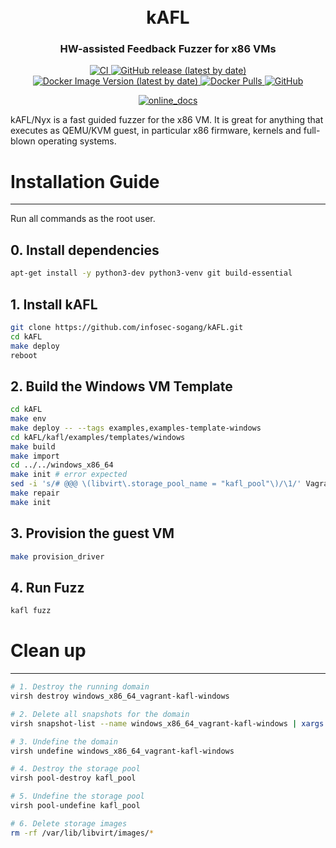 <h1 align="center">
  <br>kAFL</br>
</h1>

<h3 align="center">
HW-assisted Feedback Fuzzer for x86 VMs
</h3>

<p align="center">
  <a href="https://github.com/IntelLabs/kAFL/actions/workflows/CI.yml">
    <img src="https://github.com/IntelLabs/kAFL/actions/workflows/CI.yml/badge.svg" alt="CI">
  </a>
  <a href="https://github.com/IntelLabs/kAFL/releases">
    <img alt="GitHub release (latest by date)" src="https://img.shields.io/github/v/release/IntelLabs/kAFL">
  </a>
  <a href="https://hub.docker.com/r/intellabs/kafl">
    <img alt="Docker Image Version (latest by date)" src="https://img.shields.io/docker/v/intellabs/kafl?label=Docker%20Image">
  </a>
  <a href="https://hub.docker.com/r/intellabs/kafl">
    <img alt="Docker Pulls" src="https://img.shields.io/docker/pulls/intellabs/kafl">
  </a>
  <a href="https://github.com/IntelLabs/kAFL/blob/master/LICENSE.md">
    <img alt="GitHub" src="https://img.shields.io/github/license/IntelLabs/kafl">
  </a>
</p>
<p align="center">
  <a href="https://IntelLabs.github.io/kAFL/">
    <img src="https://img.shields.io/badge/Online-Documentation-green?style=for-the-badge&logo=gitbook" alt="online_docs"/>
  </a>
</p>
kAFL/Nyx is a fast guided fuzzer for the x86 VM. It is great for anything that
executes as QEMU/KVM guest, in particular x86 firmware, kernels and full-blown
operating systems.

# Installation Guide

------

Run all commands as the root user.



## 0. Install dependencies

```BASH
apt-get install -y python3-dev python3-venv git build-essential
```

## 1. Install kAFL 

```BASH
git clone https://github.com/infosec-sogang/kAFL.git
cd kAFL
make deploy
reboot
```

## 2.  Build the Windows VM Template

```bash
cd kAFL
make env
make deploy -- --tags examples,examples-template-windows
cd kAFL/kafl/examples/templates/windows
make build
make import
cd ../../windows_x86_64
make init # error expected
sed -i 's/# @@@ \(libvirt\.storage_pool_name = "kafl_pool"\)/\1/' Vagrantfile
make repair
make init
```

## 3. Provision the guest VM

```BASH
make provision_driver
```

## 4. Run Fuzz

```bash
kafl fuzz
```





# Clean up

------

```bash
# 1. Destroy the running domain
virsh destroy windows_x86_64_vagrant-kafl-windows

# 2. Delete all snapshots for the domain
virsh snapshot-list --name windows_x86_64_vagrant-kafl-windows | xargs -I {} virsh snapshot-delete windows_x86_64_vagrant-kafl-windows --snapshotname {}

# 3. Undefine the domain
virsh undefine windows_x86_64_vagrant-kafl-windows

# 4. Destroy the storage pool
virsh pool-destroy kafl_pool

# 5. Undefine the storage pool
virsh pool-undefine kafl_pool

# 6. Delete storage images
rm -rf /var/lib/libvirt/images/*
```

